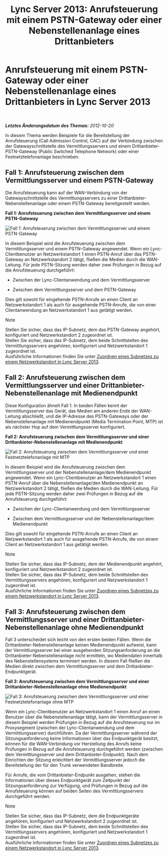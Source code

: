 ﻿---
title: 'Lync Server 2013: Anrufsteuerung mit einem PSTN-Gateway oder einer Nebenstellenanlage eines Drittanbieters'
TOCTitle: Anrufsteuerung mit einem PSTN-Gateway oder einer Nebenstellenanlage eines Drittanbieters
ms:assetid: 95dc4ceb-bcad-48ee-86ec-af911727f853
ms:mtpsurl: https://technet.microsoft.com/de-de/library/Gg398762(v=OCS.15)
ms:contentKeyID: 49294807
ms.date: 05/19/2016
mtps_version: v=OCS.15
ms.translationtype: HT
---

# Anrufsteuerung mit einem PSTN-Gateway oder einer Nebenstellenanlage eines Drittanbieters in Lync Server 2013

 

_**Letztes Änderungsdatum des Themas:** 2012-10-20_

In diesem Thema werden Beispiele für die Bereitstellung der Anrufsteuerung (Call Admission Control, CAC) auf der Verbindung zwischen der Gatewayschnittstelle des Vermittlungsservers und einem Drittanbieter-PSTN-Gateway (Public Switched Telephone Network) oder einer Festnetztelefonanlage beschrieben.

## Fall 1: Anrufsteuerung zwischen dem Vermittlungsserver und einem PSTN-Gateway

Die Anrufsteuerung kann auf der WAN-Verbindung von der Gatewayschnittstelle des Vermittlungsservers zu einer Drittanbieter-Nebenstellenanlage oder einem PSTN-Gateway bereitgestellt werden.

**Fall 1: Anrufsteuerung zwischen dem Vermittlungsserver und einem PSTN-Gateway**

![Fall 1: Anrufsteuerung zwischen dem Vermittlungsserver und einem PSTN-Gateway](images/Gg398762.4bebf9ee-2732-4ea6-bbe5-0269b2903d8c(OCS.15).jpg "Fall 1: Anrufsteuerung zwischen dem Vermittlungsserver und einem PSTN-Gateway")

In diesem Beispiel wird die Anrufsteuerung zwischen dem Vermittlungsserver und einem PSTN-Gateway angewendet. Wenn ein Lync-Clientbenutzer an Netzwerkstandort 1 einen PSTN-Anruf über das PSTN-Gateway an Netzwerkstandort 2 tätigt, fließen die Medien durch die WAN-Leitung. Für jede PSTN-Sitzung werden daher zwei Prüfungen in Bezug auf die Anrufsteuerung durchgeführt:

  - Zwischen der Lync-Clientanwendung und dem Vermittlungsserver

  - Zwischen dem Vermittlungsserver und dem PSTN-Gateway

Dies gilt sowohl für eingehende PSTN-Anrufe an einen Client an Netzwerkstandort 1 als auch für ausgehende PSTN-Anrufe, die von einer Clientanwendung an Netzwerkstandort 1 aus getätigt werden.


> [!NOTE]
> Stellen Sie sicher, dass das IP-Subnetz, dem das PSTN-Gateway angehört, konfiguriert und Netzwerkstandort 2 zugeordnet ist.<BR>Stellen Sie sicher, dass das IP-Subnetz, dem beide Schnittstellen des Vermittlungsservers angehören, konfiguriert und Netzwerkstandort 1 zugeordnet ist.<BR>Ausführliche Informationen finden Sie unter <A href="lync-server-2013-associate-a-subnet-with-a-network-site.md">Zuordnen eines Subnetzes zu einem Netzwerkstandort in Lync Server 2013</A>.



## Fall 2: Anrufsteuerung zwischen dem Vermittlungsserver und einer Drittanbieter-Nebenstellenanlage mit Medienendpunkt

Diese Konfiguration ähnelt Fall 1. In beiden Fällen kennt der Vermittlungsserver das Gerät, das Medien am anderen Ende der WAN-Leitung abschließt, und die IP-Adresse des PSTN-Gateways oder der Nebenstellenanlage mit Medienendpunkt (Media Termination Point, MTP) ist als nächster Hop auf dem Vermittlungsserver konfiguriert.

**Fall 2: Anrufsteuerung zwischen dem Vermittlungsserver und einer Drittanbieter-Nebenstellenanlage mit Medienendpunkt**

![Fall 2: Anrufsteuerung zwischen dem Vermittlungsserver und einer Festnetztelefonanlage mit MTP](images/Gg398762.1c0b5263-c053-4cca-842f-85dd670760c8(OCS.15).jpg "Fall 2: Anrufsteuerung zwischen dem Vermittlungsserver und einer Festnetztelefonanlage mit MTP")

In diesem Beispiel wird die Anrufsteuerung zwischen dem Vermittlungsserver und der Nebenstellenanlage/dem Medienendpunkt angewendet. Wenn ein Lync-Clientbenutzer an Netzwerkstandort 1 einen PSTN-Anruf über die Nebenstellenanlage/den Medienendpunkt an Netzwerkstandort 2 tätigt, fließen die Medien durch die WAN-Leitung. Für jede PSTN-Sitzung werden daher zwei Prüfungen in Bezug auf die Anrufsteuerung durchgeführt:

  - Zwischen der Lync-Clientanwendung und dem Vermittlungsserver

  - Zwischen dem Vermittlungsserver und der Nebenstellenanlage/dem Medienendpunkt

Dies gilt sowohl für eingehende PSTN-Anrufe an einen Client an Netzwerkstandort 1 als auch für ausgehende PSTN-Anrufe, die von einem Client an Netzwerkstandort 1 aus getätigt werden.


> [!NOTE]
> Stellen Sie sicher, dass das IP-Subnetz, dem der Medienendpunkt angehört, konfiguriert und Netzwerkstandort 2 zugeordnet ist.<BR>Stellen Sie sicher, dass das IP-Subnetz, dem beide Schnittstellen des Vermittlungsservers angehören, konfiguriert und Netzwerkstandort 1 zugeordnet ist.<BR>Ausführliche Informationen finden Sie unter <A href="lync-server-2013-associate-a-subnet-with-a-network-site.md">Zuordnen eines Subnetzes zu einem Netzwerkstandort in Lync Server 2013</A>.



## Fall 3: Anrufsteuerung zwischen dem Vermittlungsserver und einer Drittanbieter-Nebenstellenanlage ohne Medienendpunkt

Fall 3 unterscheidet sich leicht von den ersten beiden Fällen. Wenn die Drittanbieter-Nebenstellenanlage keinen Medienendpunkt aufweist, kann der Vermittlungsserver bei einer ausgehenden Sitzungsanforderung an die Drittanbieter-Nebenstellenanlage nicht ermitteln, wo Mediendaten innerhalb des Nebenstellensystems terminiert werden. In diesem Fall fließen die Medien direkt zwischen dem Vermittlungsserver und dem Drittanbieter-Endpunktgerät.

**Fall 3: Anrufsteuerung zwischen dem Vermittlungsserver und einer Drittanbieter-Nebenstellenanlage ohne Medienendpunkt**

![Fall 3: Anrufsteuerung zwischen dem Vermittlungsserver und einer Festnetztelefonanlage ohne MTP](images/Gg398762.f4bcf800-3a68-4037-bb3f-adb2fdf50d32(OCS.15).jpg "Fall 3: Anrufsteuerung zwischen dem Vermittlungsserver und einer Festnetztelefonanlage ohne MTP")

Wenn ein Lync-Clientbenutzer an Netzwerkstandort 1 einen Anruf an einen Benutzer über die Nebenstellenanlage tätigt, kann der Vermittlungsserver in diesem Beispiel werden Prüfungen in Bezug auf die Anrufsteuerung nur im Proxysegment (zwischen der Lync-Clientanwendung und dem Vermittlungsserver) durchführen. Da der Vermittlungsserver während der Sitzungsanforderung keine Informationen über das Endpunktgerät besitzt, können für die WAN-Verbindung vor Herstellung des Anrufs keine Prüfungen in Bezug auf die Anrufsteuerung durchgeführt werden (zwischen dem Vermittlungsserver und dem Drittanbieter-Endpunkt). Nach dem Einrichten der Sitzung erleichtert der Vermittlungsserver jedoch die Bereitstellung der für den Trunk verwendeten Bandbreite.

Für Anrufe, die vom Drittanbieter-Endpunkt ausgehen, stehen die Informationen über dieses Endpunktgerät zum Zeitpunkt der Sitzungsanforderung zur Verfügung, und Prüfungen in Bezug auf die Anrufsteuerung können auf beiden Seiten des Vermittlungsservers durchgeführt werden.


> [!NOTE]
> Stellen Sie sicher, dass das IP-Subnetz, dem die Endpunktgeräte angehören, konfiguriert und Netzwerkstandort 2 zugeordnet ist.<BR>Stellen Sie sicher, dass das IP-Subnetz, dem beide Schnittstellen des Vermittlungsservers angehören, konfiguriert und Netzwerkstandort 1 zugeordnet ist.<BR>Ausführliche Informationen finden Sie unter <A href="lync-server-2013-associate-a-subnet-with-a-network-site.md">Zuordnen eines Subnetzes zu einem Netzwerkstandort in Lync Server 2013</A>.


